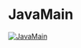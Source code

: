 # JavaMain
[![JavaMain](https://img.youtube.com/vi/SBd94e)](https://www.youtube.com/watch?v=SBd94e)
